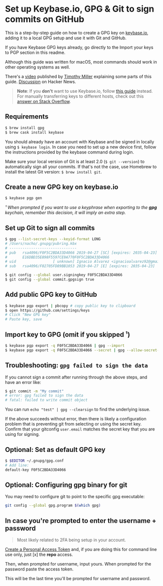 # Set up Keybase.io, GPG & Git to sign commits on GitHub
This is a step-by-step guide on how to create a GPG key on [keybase.io](https://keybase.io), adding it to a local GPG setup and use it with Git and GitHub.

If you have Keybase GPG keys already, go directly to the Import your keys to PGP section in this readme.

Although this guide was written for macOS, most commands should work in other operating systems as well.

There's a [video](https://www.youtube.com/watch?v=4V-7KnhcrbY) published by [Timothy Miller](https://github.com/tjacobdesign) explaining some parts of this guide. [Discussion](https://news.ycombinator.com/item?id=12289481) on Hacker News. 

> **Note**: If you **don't** want to use Keybase.io, follow [this guide][1] instead.
> For manually transferring keys to different hosts, check out this [answer on Stack Overflow][2].

[1]: https://help.github.com/articles/generating-a-new-gpg-key/
[2]: https://stackoverflow.com/a/3176373/571227

## Requirements
```sh
$ brew install gpg
$ brew cask install keybase
```

You should already have an account with Keybase and be signed in locally using `$ keybase login`. In case you need to set up a new device first, follow the instructions provided by the keybase command during login.

Make sure your local version of Git is at least 2.0 (`$ git --version`) to automatically sign all your commits. If that's not the case, use Homebrew to install the latest Git version: `$ brew install git`.

## Create a new GPG key on keybase.io
```sh
$ keybase pgp gen
```
*¹ When prompted if you want to use a keyphrase when exporting to the **gpg** keychain, remember this decision, it will imply an extra step.*

## Set up Git to sign all commits
```sh
$ gpg --list-secret-keys --keyid-format LONG
# /Users/nacho/.gnupg/pubring.kbx
# -------------------------------
# pub   rsa4096/F0F5C2BDA33D4066 2019-04-27 [SC] [expires: 2035-04-23]
#       E16DBD35E898F5597CE9A770F0F5C2BDA33D4066
# uid                 [ unknown] Ignacio Alvarez <ignacioalvarez92@gmail.com>
# sub   rsa4096/F02705FD89BB1053 2019-04-27 [E] [expires: 2035-04-23]

$ git config --global user.signingkey F0F5C2BDA33D4066
$ git config --global commit.gpgsign true
```

## Add public GPG key to GitHub
```sh
$ keybase pgp export | pbcopy # copy public key to clipboard
$ open https://github.com/settings/keys
# Click "New GPG key"
# Paste key, save
```

## Import key to GPG (omit if you skipped ¹)
```sh
$ keybase pgp export -q F0F5C2BDA33D4066 | gpg --import
$ keybase pgp export -q F0F5C2BDA33D4066 --secret | gpg --allow-secret-key-import --import
```

## Troubleshooting: `gpg failed to sign the data`
If you cannot sign a commit after running through the above steps, and have an error like:

```sh
$ git commit -m "My commit"
# error: gpg failed to sign the data
# fatal: failed to write commit object
```

You can run `echo "test" | gpg --clearsign` to find the underlying issue.

If the above succeeds without error, then there is likely a configuration problem that is preventing git from selecting or using the secret key.  Confirm that your gitconfig `user.email` matches the secret key that you are using for signing.

## Optional: Set as default GPG key
```sh
$ $EDITOR ~/.gnupg/gpg.conf
# Add line:
default-key F0F5C2BDA33D4066
```

## Optional: Configuring gpg binary for git
You may need to configure git to point to the specific gpg executable:
```sh
git config --global gpg.program $(which gpg)
```

## In case you're prompted to enter the username + password

> Most likely related to 2FA being setup in your account.

[Create a Personal Access Token](https://help.github.com/en/articles/creating-a-personal-access-token-for-the-command-line) and, if you are doing this for command line use only, just [x] the **repo** access.

Then, when prompted for username, input yours. When prompted for the password paste the access token.

This will be the last time you'll be prompted for username and password.
